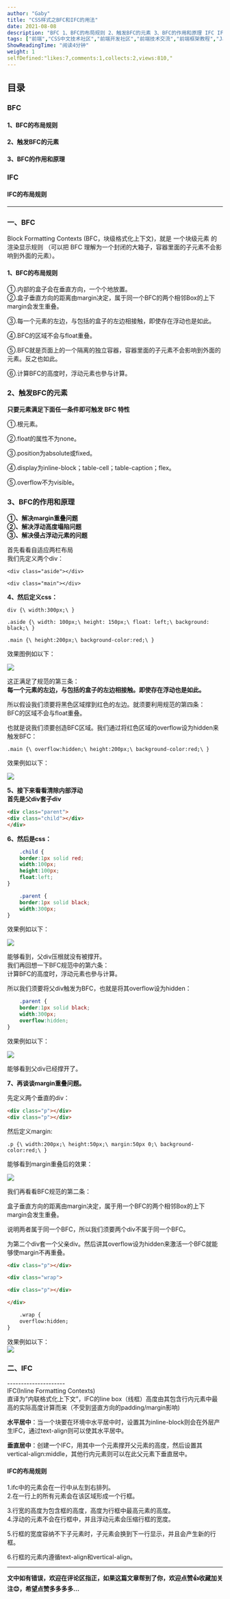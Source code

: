 ```yaml
---
author: "Gaby"
title: "CSS样式之BFC和IFC的用法"
date: 2021-08-08
description: "BFC 1、BFC的布局规则 2、触发BFC的元素 3、BFC的作用和原理 IFC IFC的布局规则 一、BFC Block Formatting Contexts (BFC，块级格式化上下文)"
tags: ["前端","CSS中文技术社区","前端开发社区","前端技术交流","前端框架教程","JavaScript 学习资源","CSS 技巧与最佳实践","HTML5 最新动态","前端工程师职业发展","开源前端项目","前端技术趋势"]
ShowReadingTime: "阅读4分钟"
weight: 1
selfDefined:"likes:7,comments:1,collects:2,views:810,"
---
```

目录
--

### BFC

#### 1、BFC的布局规则

#### 2、触发BFC的元素

#### 3、BFC的作用和原理

### IFC

#### IFC的布局规则

* * *

### 一、BFC

Block Formatting Contexts (BFC，块级格式化上下文)，就是 一个块级元素 的渲染显示规则 （可以把 BFC 理解为一个封闭的大箱子，容器里面的子元素不会影响到外面的元素）。

#### 1、BFC的布局规则

①.内部的盒子会在垂直方向，一个个地放置。  
②.盒子垂直方向的距离由margin决定，属于同一个BFC的两个相邻Box的上下margin会发生重叠。

③.每一个元素的左边，与包括的盒子的左边相接触，即使存在浮动也是如此。

④.BFC的区域不会与float重叠。

⑤.BFC就是页面上的一个隔离的独立容器，容器里面的子元素不会影响到外面的元素。反之也如此。

⑥.计算BFC的高度时，浮动元素也參与计算。

### 2、触发BFC的元素

**只要元素满足下面任一条件即可触发 BFC 特性**

①.根元素。

②.float的属性不为none。

③.position为absolute或fixed。

④.display为inline-block；table-cell；table-caption；flex。

⑤.overflow不为visible。

### 3、BFC的作用和原理

**①、解决margin重叠问题**  
**②、解决浮动高度塌陷问题**  
**③、解决侵占浮动元素的问题**  
  
首先看看自适应两栏布局  
我们先定义两个div：

`<div class="aside"></div>`

`<div class="main"></div>`

**4、然后定义css：**

`div {\ width:300px;\ }`

`.aside {\ width: 100px;\ height: 150px;\ float: left;\ background: black;\ }`

`.main {\ height:200px;\ background-color:red;\ }`

效果图例如以下：

![](/images/jueJin/5256404beeda434.png)

这正满足了规范的第三条：  
**每一个元素的左边，与包括的盒子的左边相接触。即使存在浮动也是如此。**

所以假设我们须要将黑色区域撑到红色的左边。就须要利用规范的第四条：  
BFC的区域不会与float重叠。

也就是说我们须要创造BFC区域。我们通过将红色区域的overflow设为hidden来触发BFC：

`.main {\ overflow:hidden;\ height:200px;\ background-color:red;\ }`

效果例如以下：

![](/images/jueJin/3bc15c13431642c.png)

**5、接下来看看清除内部浮动  
首先是父div套子div**

```html
<div class="parent">
<div class="child"></div>
</div>
```

**6、然后是css：**

```css
    .child {
    border:1px solid red;
    width:100px;
    height:100px;
    float:left;
}

    .parent {
    border:1px solid black;
    width:300px;
}
```

效果例如以下：

![](/images/jueJin/ab18e3ce637f433.png)

能够看到，父div压根就没有被撑开。  
我们再回想一下BFC规范中的第六条：  
计算BFC的高度时，浮动元素也參与计算。

所以我们须要将父div触发为BFC，也就是将其overflow设为hidden：

```css
    .parent {
    border:1px solid black;
    width:300px;
    overflow:hidden;
}
```

效果例如以下：

![](/images/jueJin/34244c52b569404.png)

能够看到父div已经撑开了。

**7、再谈谈margin重叠问题。**

先定义两个垂直的div：

```html
<div class="p"></div>
<div class="p"></div>
```

然后定义margin:

`.p {\ width:200px;\ height:50px;\ margin:50px 0;\ background-color:red;\ }`

能够看到margin重叠后的效果：

![](/images/jueJin/0bc1723b755e478.png)

我们再看看BFC规范的第二条：

  
盒子垂直方向的距离由margin决定，属于用一个BFC的两个相邻Box的上下margin会发生重叠。

说明两者属于同一个BFC，所以我们须要两个div不属于同一个BFC。

为第二个div套一个父亲div。然后讲其overflow设为hidden来激活一个BFC就能够使margin不再重叠。

```html
<div class="p"></div>

<div class="wrap">

<div class="p"></div>

</div>

    .wrap {
    overflow:hidden;
}
```

效果例如以下：  
![](/images/jueJin/aea1259e97af494.png)

### 二、IFC

\---------------------  
IFC(Inline Formatting Contexts)  
直译为”内联格式化上下文”，IFC的line box（线框）高度由其包含行内元素中最高的实际高度计算而来（不受到竖直方向的padding/margin影响)

**水平居中**：当一个块要在环境中水平居中时，设置其为inline-block则会在外层产生IFC，通过text-align则可以使其水平居中。

**垂直居中**：创建一个IFC，用其中一个元素撑开父元素的高度，然后设置其vertical-align:middle，其他行内元素则可以在此父元素下垂直居中。

#### IFC的布局规则

1.ifc中的元素会在一行中从左到右排列。  
2.在一行上的所有元素会在该区域形成一个行框。

3.行宽的高度为包含框的高度，高度为行框中最高元素的高度。  
4.浮动的元素不会在行框中，并且浮动元素会压缩行框的宽度。

5.行框的宽度容纳不下子元素时，子元素会换到下一行显示，并且会产生新的行框。

6.行框的元素内遵循text-align和vertical-align。

* * *

**文中如有错误，欢迎在评论区指正，如果这篇文章帮到了你，欢迎点赞👍收藏加关注😊，希望点赞多多多多...**